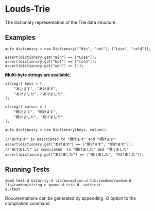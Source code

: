 Louds-Trie
==========

The dictionary representation of the Trie data structure.


## Examples

```
auto dictionary = new Dictionary(["Win", "hot"], ["Lose", "cold"]);

assert(dictionary.get("Win") == ["Lose"]);
assert(dictionary.get("hot") == ["cold"]);
assert(dictionary.get("won") == []);
```

__Multi-byte strings are available.__

```
string[] keys = [
    "あけます", "あけます",
    "あけました", "あけました",
];

string[] values = [
    "開けます", "明けます",
    "開けました", "明けました",
];

auto dictionary = new Dictionary(keys, values);

//"あけます" is associated to "開けます" and "明けます" 
assert(dictionary.get("あけます") == ["開けます", "明けます"]);
//"あけました" is associated  to "開けました" and "明けました" 
assert(dictionary.get("あけました") == ["開けました", "明けました"]);
```


## Running Tests

```
$dmd test.d bitarray.d lib/exception.d lib/random/random.d lib/random/string.d queue.d trie.d -unittest 
$./test
```

Documentations can be generated by appending -D option to the compilation command.
